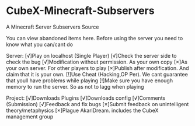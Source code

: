 # CubeX-Minecraft-Subservers
A Minecraft Server Subservers Source

You can view abandoned items here.
Before using the server you need to know what you can/cant do

Server:
[√]Play on localhost (Single Player)
[√]Check the server side to check the bug
[√]Modification without permission. As your own copy
[×]As your own server. For other players to play
[×]Publish after modification. And claim that it is your own.
[!]Use Cheat (Hacking,OP Per). We cant guarantee that youll have problems while playing
[!]Make sure you have enough memory to run the server. So as not to lagg when playing

Project:
[√]Downloads Plugins
[√]Downloads config
[√]Comments (Submission)
[√]Feedback and fix bugs
[×]Submit feedback on unintelligent theory/metaphysics
[×]Plague AkariDream. includes the CubeX management group
